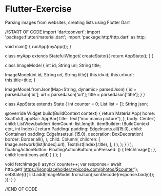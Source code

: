 # Flutter-Exercise
Parsing images from websites, creating lists using Flutter Dart

//START OF CODE
import 'dart:convert';
import 'package:flutter/material.dart';
import 'package:http/http.dart' as http;

void main() {
  runApp(myApp());
}

class myApp extends StatefulWidget{
  createState(){
    return AppState();
  }
}

class ImageModel {
  int id;
  String url;
  String title;

  ImageModel(int id, String url, String title){
    this.id=id;
    this.url=url;
    this.title=title;
  }

  ImageModel.fromJson(Map<String, dynamic> parsedJson) {
    id = parsedJson['id'];
    url = parsedJson['url'];
    title = parsedJson['title'];
  }
}

class AppState extends State<myApp> {
  int counter = 0;
  List<ImageModel> list = []; 
  String json;

  @override
  Widget build(BuildContext context) {
    return MaterialApp(
      home: Scaffold(
        appBar: AppBar(
          title: Text("imo mama picture"),
        ),
        body: Center(
            child: ListView.builder(
              itemCount: list.length,
              itemBuilder: (BuildContext ctxt, int Index) {
                return Padding(
                    padding: EdgeInsets.all(15.0),
                    child: Container(
                        padding: EdgeInsets.all(15.0),
                        decoration: BoxDecoration(
                          border: Border.all(),
                    ),
                    child: Column(
                      children: <Widget>[
                        Image.network(list[Index].url),
                        Text(list[Index].title),
                      ],
                    )
                  ),
                );
              } 
            )
          ),
        floatingActionButton: FloatingActionButton(
          onPressed: () {
            fetchImage();
          },
          child: Icon(Icons.add)
        )
      )
    );
  }

  void fetchImage() async{
    counter++;
    var response= await http.get('https://jsonplaceholder.typicode.com/photos/$counter');
    setState((){
      list.add(ImageModel.fromJson(jsonDecode(response.body)));
    });
  }
}

//END OF CODE

